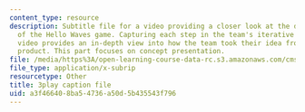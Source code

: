 ```yaml
---
content_type: resource
description: Subtitle file for a video providing a closer look at the development
  of the Hello Waves game. Capturing each step in the team's iterative process, the
  video provides an in-depth view into how the team took their idea from pitch to
  product. This part focuses on concept presentation.
file: /media/https%3A/open-learning-course-data-rc.s3.amazonaws.com/cms-611j-creating-video-games-fall-2014/a3f466408ba54736a50d5b435543f796_lxpXowuUdKw.srt
file_type: application/x-subrip
resourcetype: Other
title: 3play caption file
uid: a3f46640-8ba5-4736-a50d-5b435543f796
---
```

